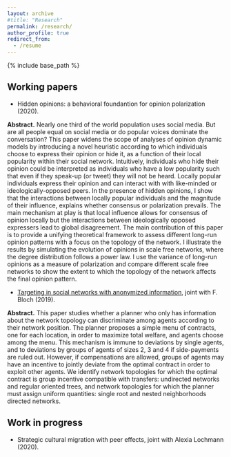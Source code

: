 ```yaml
---
layout: archive
#title: "Research"
permalink: /research/
author_profile: true
redirect_from:
  - /resume
---
```


{% include base_path %}

Working papers
---
* Hidden opinions: a behavioral foundantion for opinion polarization (2020).

**Abstract.** Nearly one third of the world population uses social media. But are all people equal on social media or do popular voices dominate the conversation? This paper widens the scope of analyses of opinion dynamic models by introducing a novel heuristic according to which individuals choose to express their opinion or hide it, as a function of their local popularity within their social network. Intuitively, individuals who hide their opinion could be interpreted as individuals who have a low popularity such that even if they speak-up (or tweet) they will not be heard. Locally popular individuals express their opinion and can interact with with like-minded or ideologically-opposed peers. In the presence of hidden opinions, I show that the interactions between locally popular individuals and the magnitude of their influence, explains whether consensus or polarization prevails. The main mechanism at play is that local influence allows for consensus of opinion locally but the interactions between ideologically opposed expressers lead to global disagreement. The main contribution of this paper is to provide a unifying theoretical framework to assess different long-run opinion patterns with a focus on the topology of the network. I illustrate the results by simulating the evolution of opinions in scale free networks, where the degree distribution follows a power law. I use the variance of long-run opinions as a measure of polarization and compare different scale free networks to show the extent to which the topology of the network affects the final opinion pattern.

* [Targeting in social networks with anonymized information](https://arxiv.org/abs/2001.03122), joint with F. Bloch (2019).

**Abstract.** This paper studies whether a planner who only has information about the network topology can discriminate among agents according to their network position. The planner proposes a simple menu of contracts, one for each location, in order to maximize total welfare, and agents choose among the menu. This mechanism is immune to deviations by single agents, and to deviations by groups of agents of sizes 2, 3 and 4 if side-payments are ruled out. However, if compensations are allowed, groups of agents may have an incentive to jointly deviate from the optimal contract in order to exploit other agents. We identify network topologies for which the optimal contract is group incentive compatible with transfers: undirected networks and regular oriented trees, and network topologies for which the planner must assign uniform quantities: single root and nested neighborhoods directed networks.


Work in progress 
---

* Strategic cultural migration with peer effects, joint with Alexia Lochmann (2020).
  
  
